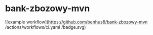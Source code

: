 # bank-zbozowy-mvn

![example workflow](https://github.com/benhus8/bank-zbozowy-mvn
/actions/workflows/ci.yaml
/badge.svg)
